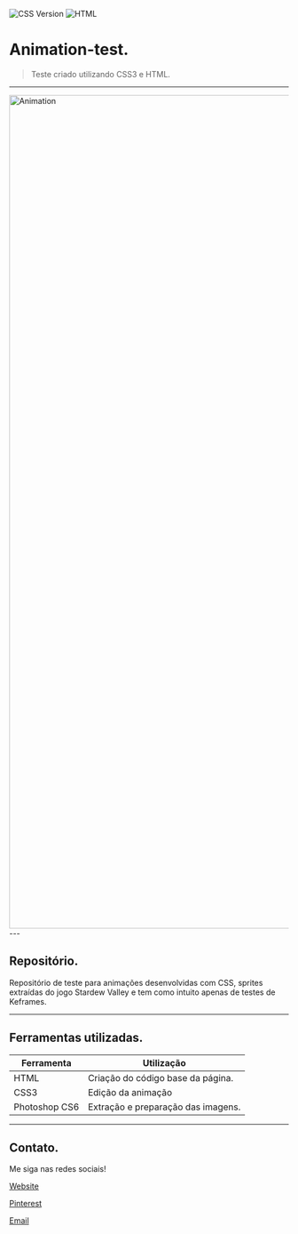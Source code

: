 ![CSS Version](https://img.shields.io/badge/CSS-Vesion_3-BLUE.svg)
![HTML](https://img.shields.io/badge/HTML-Vesion_5-ORANGE.svg)

# Animation-test.

> Teste criado utilizando CSS3 e HTML.

---
<div style="width: 100%;">
<img src="./img/readme-animation.gif" alt="Animation" width="1500">
</div>
---

## Repositório.

Repositório de teste para animações desenvolvidas com CSS, sprites extraídas do jogo Stardew Valley e tem como intuito apenas de testes de Keframes.

---

## Ferramentas utilizadas.

| Ferramenta    | Utilização                        |
|---------------|-----------------------------------|
| HTML          | Criação do código base da página. |
| CSS3          | Edição da animação                |
| Photoshop CS6 | Extração e preparação das imagens.|

---

## Contato.

Me siga nas redes sociais! 

[Website](https://matheus-cunha.github.io/)

[Pinterest](https://br.pinterest.com/portifoliomatheuscunha/)

[Email](matheus.cunha.sjc@gmail.com)